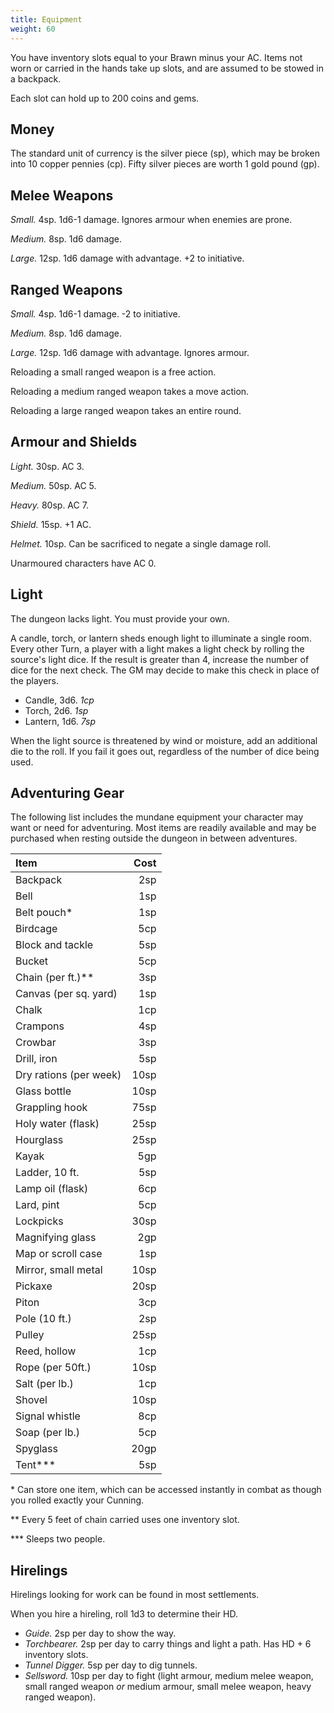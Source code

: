 ```yaml
---
title: Equipment
weight: 60
---
```


You have inventory slots equal to your Brawn minus your AC. Items not worn or carried in the hands
take up slots, and are assumed to be stowed in a backpack.

Each slot can hold up to 200 coins and gems.

## Money

The standard unit of currency is the silver piece (sp), which may be broken into 10 copper pennies
(cp). Fifty silver pieces are worth 1 gold pound (gp).

## Melee Weapons

_Small._ 4sp. 1d6-1 damage. Ignores armour when enemies are prone.

_Medium._ 8sp. 1d6 damage.

_Large._ 12sp. 1d6 damage with advantage. +2 to initiative.

## Ranged Weapons

_Small._ 4sp. 1d6-1 damage. -2 to initiative.

_Medium._ 8sp. 1d6 damage.

_Large._ 12sp. 1d6 damage with advantage. Ignores armour.

Reloading a small ranged weapon is a free action.

Reloading a medium ranged weapon takes a move action.

Reloading a large ranged weapon takes an entire round.

## Armour and Shields

_Light._ 30sp. AC 3.

_Medium._ 50sp. AC 5.

_Heavy._ 80sp. AC 7.

_Shield._ 15sp. +1 AC.

_Helmet._ 10sp. Can be sacrificed to negate a single damage roll.

Unarmoured characters have AC 0.

## Light

The dungeon lacks light. You must provide your own.

A candle, torch, or lantern sheds enough light to illuminate a single room. Every other Turn, a
player with a light makes a light check by rolling the source's light dice. If the result is
greater than 4, increase the number of dice for the next check. The GM may decide to make this
check in place of the players.

- Candle, 3d6. _1cp_
- Torch, 2d6. _1sp_
- Lantern, 1d6. _7sp_

When the light source is threatened by wind or moisture, add an additional die to the roll. If you
fail it goes out, regardless of the number of dice being used.

## Adventuring Gear

The following list includes the mundane equipment your character may want or need for adventuring.
Most items are readily available and may be purchased when resting outside the dungeon in between
adventures.

|          Item          | Cost |
| :--------------------- | ---: |
| Backpack               |  2sp |
| Bell                   |  1sp |
| Belt pouch*            |  1sp |
| Birdcage               |  5cp |
| Block and tackle       |  5sp |
| Bucket                 |  5cp |
| Chain (per ft.)**      |  3sp |
| Canvas (per sq. yard)  |  1sp |
| Chalk                  |  1cp |
| Crampons               |  4sp |
| Crowbar                |  3sp |
| Drill, iron            |  5sp |
| Dry rations (per week) | 10sp |
| Glass bottle           | 10sp |
| Grappling hook         | 75sp |
| Holy water (flask)     | 25sp |
| Hourglass              | 25sp |
| Kayak                  |  5gp |
| Ladder, 10 ft.         |  5sp |
| Lamp oil (flask)       |  6cp |
| Lard, pint             |  5cp |
| Lockpicks              | 30sp |
| Magnifying glass       |  2gp |
| Map or scroll case     |  1sp |
| Mirror, small metal    | 10sp |
| Pickaxe                | 20sp |
| Piton                  |  3cp |
| Pole (10 ft.)          |  2sp |
| Pulley                 | 25sp |
| Reed, hollow           |  1cp |
| Rope (per 50ft.)       | 10sp |
| Salt (per lb.)         |  1cp |
| Shovel                 | 10sp |
| Signal whistle         |  8cp |
| Soap (per lb.)         |  5cp |
| Spyglass               | 20gp |
| Tent***                |  5sp |

\* Can store one item, which can be accessed instantly in combat as though you rolled exactly your Cunning.

** Every 5 feet of chain carried uses one inventory slot.

*** Sleeps two people.

## Hirelings

Hirelings looking for work can be found in most settlements.

When you hire a hireling, roll 1d3 to determine their HD.

- _Guide._ 2sp per day to show the way.
- _Torchbearer._ 2sp per day to carry things and light a path. Has HD + 6 inventory slots.
- _Tunnel Digger._ 5sp per day to dig tunnels.
- _Sellsword._ 10sp per day to fight (light armour, medium melee weapon, small ranged weapon _or_
  medium armour, small melee weapon, heavy ranged weapon).
